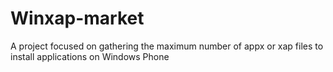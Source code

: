 # Winxap-market
A project focused on gathering the maximum number of appx or xap files to install applications on Windows Phone
